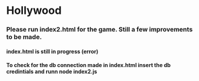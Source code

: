 # Hollywood
### Please run index2.html for the game. Still a few improvements to be made.
#### index.html is still in progress (error)
#### To check for the db connection made in index.html insert the db credintials and runn node index2.js
